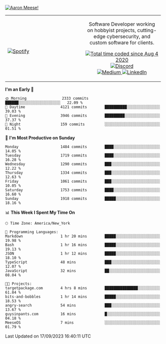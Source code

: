 [![Aaron Meese!](https://user-images.githubusercontent.com/17814535/88975338-a2aabf00-d27f-11ea-963f-8a19608716b4.png)](https://github.com/ajmeese7/readme-ascii "README ASCII")

<!-- Modified from project here: https://github.com/novatorem/novatorem -->
<table width="100%">
  <tr>
  <td width="50%">

&nbsp; <br> [![Spotify](https://ajmeese7.vercel.app/api/spotify)](https://open.spotify.com/user/ajmeese)

  </td>
  <td width="50%">
    <p align="center">
    Software Developer working on hobbyist projects, cutting-edge cybersecurity, and custom software for clients.
    </p>
    <p align="center">
      <a href="https://wakatime.com/@f726891d-3b02-46cd-9b60-e8c59f9e2b14">
        <img src="https://wakatime.com/badge/user/f726891d-3b02-46cd-9b60-e8c59f9e2b14.svg" alt="Total time coded since Aug 4 2020" title="WakaTime" />
      </a>
      <a href="http://link.aaronmeese.com/discord">
        <img src="https://img.shields.io/badge/discord-ajmeese7%234835-369?style=flat-square&logo=discord&logoColor=white&color=purple" alt="Discord" title="Discord">
      </a>
      <br />
      <a href="https://link.aaronmeese.com/medium">
        <img src="https://img.shields.io/badge/medium-ajmeese7-1DB954?style=flat-square&logo=medium&logoColor=white" alt="Medium" title="Medium">
      </a>
      <a href="https://link.aaronmeese.com/linkedin">
        <img src="https://img.shields.io/badge/linkedIn-aaronmeese-1DB954?style=flat-square&logo=linkedin&logoColor=white&color=blue" alt="LinkedIn" title="LinkedIn">
      </a>
    </p>
  </td>

</table>

[//]: <> (The `&nbsp;` is to have Aphelion take up more space)

<!--START_SECTION:waka-->
**I'm an Early 🐤** 

```text
🌞 Morning                2333 commits        ██████░░░░░░░░░░░░░░░░░░░   22.09 % 
🌆 Daytime                4121 commits        ██████████░░░░░░░░░░░░░░░   39.03 % 
🌃 Evening                3946 commits        █████████░░░░░░░░░░░░░░░░   37.37 % 
🌙 Night                  159 commits         ░░░░░░░░░░░░░░░░░░░░░░░░░   01.51 % 
```
📅 **I'm Most Productive on Sunday** 

```text
Monday                   1484 commits        ████░░░░░░░░░░░░░░░░░░░░░   14.05 % 
Tuesday                  1719 commits        ████░░░░░░░░░░░░░░░░░░░░░   16.28 % 
Wednesday                1290 commits        ███░░░░░░░░░░░░░░░░░░░░░░   12.22 % 
Thursday                 1334 commits        ███░░░░░░░░░░░░░░░░░░░░░░   12.63 % 
Friday                   1061 commits        ███░░░░░░░░░░░░░░░░░░░░░░   10.05 % 
Saturday                 1753 commits        ████░░░░░░░░░░░░░░░░░░░░░   16.60 % 
Sunday                   1918 commits        █████░░░░░░░░░░░░░░░░░░░░   18.16 % 
```


📊 **This Week I Spent My Time On** 

```text
🕑︎ Time Zone: America/New_York

💬 Programming Languages: 
Markdown                 1 hr 20 mins        █████░░░░░░░░░░░░░░░░░░░░   19.98 % 
Bash                     1 hr 16 mins        █████░░░░░░░░░░░░░░░░░░░░   19.13 % 
JSON                     1 hr 12 mins        █████░░░░░░░░░░░░░░░░░░░░   18.10 % 
TypeScript               48 mins             ███░░░░░░░░░░░░░░░░░░░░░░   12.07 % 
JavaScript               32 mins             ██░░░░░░░░░░░░░░░░░░░░░░░   08.04 % 

🐱‍💻 Projects: 
targetpackage.com        4 hrs 8 mins        ███████████████░░░░░░░░░░   61.84 % 
bits-and-bobbles         1 hr 14 mins        █████░░░░░░░░░░░░░░░░░░░░   18.53 % 
angry-search             54 mins             ███░░░░░░░░░░░░░░░░░░░░░░   13.67 % 
guysinpants.com          16 mins             █░░░░░░░░░░░░░░░░░░░░░░░░   04.18 % 
MeeseOS                  7 mins              ░░░░░░░░░░░░░░░░░░░░░░░░░   01.79 % 
```


 Last Updated on 17/09/2023 16:40:11 UTC
<!--END_SECTION:waka-->
